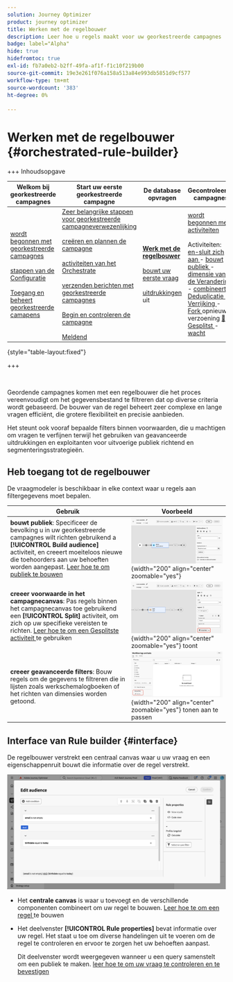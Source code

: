 ```yaml
---
solution: Journey Optimizer
product: journey optimizer
title: Werken met de regelbouwer
description: Leer hoe u regels maakt voor uw georkestreerde campagnes
badge: label="Alpha"
hide: true
hidefromtoc: true
exl-id: fb7a0eb2-b2ff-49fa-af1f-f1c10f219b00
source-git-commit: 19e3e261f076a158a513a84e993db5851d9cf577
workflow-type: tm+mt
source-wordcount: '383'
ht-degree: 0%

---
```



# Werken met de regelbouwer {#orchestrated-rule-builder}

+++ Inhoudsopgave

| Welkom bij georkestreerde campagnes | Start uw eerste georkestreerde campagne | De database opvragen | Gecontroleerde campagnes |
|---|---|---|---|
| [ wordt begonnen met georkestreerde campagnes ](gs-orchestrated-campaigns.md)<br/><br/>[ stappen van de Configuratie ](configuration-steps.md)<br/><br/>[ Toegang en beheert georkestreerde camapens ](access-manage-orchestrated-campaigns.md) | [ Zeer belangrijke stappen voor georkestreerde campagneverwezenlijking ](gs-campaign-creation.md)<br/><br/>[ creëren en plannen de campagne ](create-orchestrated-campaign.md)<br/><br/>[ activiteiten van het Orchestrate ](orchestrate-activities.md)<br/><br/>[ verzenden berichten met georkestreerde campagnes ](send-messages.md)<br/><br/>[ Begin en controleren de campagne ](start-monitor-campaigns.md)<br/><br/>[ Meldend ](reporting-campaigns.md) | <b>[ Werk met de regelbouwer ](orchestrated-rule-builder.md)</b><br/><br/>[ bouwt uw eerste vraag ](build-query.md)<br/><br/>[ uitdrukkingen ](edit-expressions.md) uit | [ wordt begonnen met activiteiten ](activities/about-activities.md)<br/><br/> Activiteiten:<br/>[ en-sluit zich aan ](activities/and-join.md) - [ bouwt publiek ](activities/build-audience.md) - [ dimensie van de Verandering ](activities/change-dimension.md) - [ combineert ](activities/combine.md) - [ Deduplicatie ](activities/deduplication.md) - [ Verrijking ](activities/enrichment.md) - [ Fork ](activities/fork.md) opnieuw verzoening [&#128279;](activities/reconciliation.md) - [ Gesplitst ](activities/split.md) - [ wacht ](activities/wait.md) |

{style="table-layout:fixed"}

+++

<br/>

Geordende campagnes komen met een regelbouwer die het proces vereenvoudigt om het gegevensbestand te filtreren dat op diverse criteria wordt gebaseerd. De bouwer van de regel beheert zeer complexe en lange vragen efficiënt, die grotere flexibiliteit en precisie aanbieden.

Het steunt ook vooraf bepaalde filters binnen voorwaarden, die u machtigen om vragen te verfijnen terwijl het gebruiken van geavanceerde uitdrukkingen en exploitanten voor uitvoerige publiek richtend en segmenteringsstrategieën.

## Heb toegang tot de regelbouwer

De vraagmodeler is beschikbaar in elke context waar u regels aan filtergegevens moet bepalen.

| Gebruik | Voorbeeld |
|  ---  |  ---  |
| **bouwt publiek**: Specificeer de bevolking u in uw georkestreerde campagnes wilt richten gebruikend a **[!UICONTROL Build audience]** activiteit, en creeert moeiteloos nieuwe die toehoorders aan uw behoeften worden aangepast. [ Leer hoe te om publiek te bouwen ](../orchestrated/activities/build-audience.md) | ![ Beeld die tonen hoe te om tot de interface van de publieksverwezenlijking toegang te hebben ](assets/query-access-audience.png){width="200" align="center" zoomable="yes"} |
| **creeer voorwaarde in het campagnecanvas**: Pas regels binnen het campagnecanvas toe gebruikend een **[!UICONTROL Split]** activiteit, om zich op uw specifieke vereisten te richten. [ Leer hoe te om een Gesplitste activiteit ](../orchestrated/activities/split.md) te gebruiken | ![ Beeld die hoe te om tot de opties van de werkschemaaanpassing toegang te hebben ](assets/query-access-split.png){width="200" align="center" zoomable="yes"} toont |
| **creeer geavanceerde filters**: Bouw regels om de gegevens te filtreren die in lijsten zoals werkschemalogboeken of het richten van dimensies worden getoond. | ![ Beeld die hoe te om lijstfilters ](assets/query-access-advanced-filters.png){width="200" align="center" zoomable="yes"} tonen aan te passen |

## Interface van Rule builder {#interface}

De regelbouwer verstrekt een centraal canvas waar u uw vraag en een eigenschappenruit bouwt die informatie over de regel verstrekt.

![ Beeld die de interface van de regelbouwer tonen ](assets/rule-builder-interface.png)

* Het **centrale canvas** is waar u toevoegt en de verschillende componenten combineert om uw regel te bouwen. [ Leer hoe te om een regel ](../orchestrated/build-query.md) te bouwen

* Het deelvenster **[!UICONTROL Rule properties]** bevat informatie over uw regel. Het staat u toe om diverse handelingen uit te voeren om de regel te controleren en ervoor te zorgen het uw behoeften aanpast.

  Dit deelvenster wordt weergegeven wanneer u een query samenstelt om een publiek te maken. [ leer hoe te om uw vraag te controleren en te bevestigen ](build-query.md#check-and-validate-your-query)
